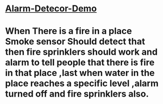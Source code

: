 # [Alarm-Detecor-Demo](https://drive.google.com/drive/folders/1wBpnFavsCotwonj4bk5FukA5JrKOYx6p?usp=sharing)
# When There is a fire in a place Smoke sensor Should detect that  then fire sprinklers should work and alarm to tell people that there is fire in that place ,last when water in the place reaches a specific level ,alarm turned off and fire sprinklers also.
